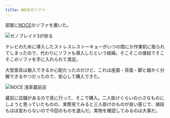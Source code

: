 ```yaml
---
title: NOCEのソファ
---
```

部屋に[NOCE](https://www.noce.co.jp/)のソファを置いた。

![](https://lh6.googleusercontent.com/5zXf39GJmXp4Jr7j-f3tZfuBD2YR-_a9Y3sx3YpEOOoLOMkfVLeOQOQaKyf-3FH-t8UF3gn0Y3upllcUGLRoa8qZWvyyOAoGhwa1FM-63Rfpb3uafHv7fYXOSTgiM46T730sMSwZVW1uFl80VXDaa80 "ゼノブレイド3が捗る")

テレビのために導入したストレスレストーキョーがいつの間にか作業机に取られてしまったので、代わりにソファも導入したという経緯。そこそこの値段でそこそこのソファを手に入れられて満足。

大型家具は搬入できるか心配だったのだけど、これは座面・背面・脚と細かく分解できるやつだったので、安心して購入できた。

![](https://lh3.googleusercontent.com/4PHIFZFEVa_vSGMWSGpa9nb2AkTvIILg1hjtpmo2EgPoPiFxPGGBeoVvWdIPuHWn7kf9amhE3fb_WPZdpsrxgFjTt8px8s2PQODOH-bxMhHFPqLcHvBjsnyPmS1O5JS2Q1WRcVeZjVHeIXIgqnm7fgI "NOCE 浅草蔵前店")

蔵前に店舗があるので見に行って、そこで購入。二人掛けぐらいの小さなものにしようと思っていたものの、実際見てみると三人掛けのものが良い感じで、値段もほぼ変わらないので今回のものを選んだ。実物を確認してみるのは大事だ。
